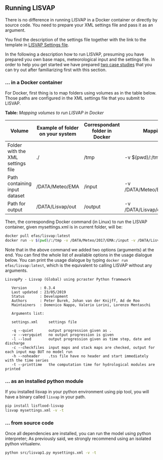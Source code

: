 ## Running LISVAP

There is no difference in running LISVAP in a Docker container or directly by source code. You need to prepare your XML settings file and pass it as an argument.

You find the description of the settings file together with the link to the template in [LISVAP Settings file](/lisflood-lisvap/3_2_LISVAP_settingsfile/).

In the following a description how to run LISVAP, presuming you have prepared you own base maps, meteorological input and the settings file. 
In order to help you get started we have prepared [two case studies](https://ec-jrc.github.io/lisflood-lisvap/6_LISVAP_tests/) that you can try out after familiarizing first with this section.


### ... in a Docker container

For Docker, first thing is to map folders using volumes as in the table below. Those paths are configured in the XML settings file that you submit to LISVAP.


   **Table:** *Mapping volumes to run LISVAP in Docker*
   

| Volume                            |  Example of folder on your system |  Correspondant folder in Docker | Mapping                        |
| --------------------------------- | --------------------------------- | ------------------------------- | ------------------------------ |
| Folder with the XML settings file | ./                                | /tmp                            | -v $(pwd)/:/tmp                |
| Path containing input dataset     | /DATA/Meteo/EMA                   | /input                          | -v /DATA/Meteo/EMA:/input      |
| Path for output                   | /DATA/Lisvap/out                  | /output                         | -v /DATA/Lisvap/out:/output    |

Then, the corresponding Docker command (in Linux) to run the LISVAP container, given mysettings.xml is in current folder, will be:

```bash
docker pull efas/lisvap:latest
docker run -v $(pwd)/:/tmp -v /DATA/Meteo/2017/EMA:/input -v /DATA/Lisvap/out:/output efas/lisvap:latest /tmp/mysettings.xml -v -t
```

Note that in the above command we added two options (arguments) at the end. You can find the whole list of available options in the usage dialogue below.
You can print the usage dialogue by typing `docker run efas/lisvap:latest`, which is the equivalent to calling LISVAP without any arguments.

 ```console
LisvapPy - Lisvap (Global) using pcraster Python framework

    Version      : 0.3.4
    Last updated : 23/05/2019
    Status       : Development
    Authors      : Peter Burek, Johan van der Knijff, Ad de Roo
    Maintainers  : Domenico Nappo, Valerio Lorini, Lorenzo Mentaschi

    Arguments list:

    settings.xml     settings file

    -q --quiet       output progression given as .
    -v --veryquiet   no output progression is given
    -l --loud        output progression given as time step, date and discharge
    -c --checkfiles  input maps and stack maps are checked, output for each input map BUT no model run
    -h --noheader    .tss file have no header and start immediately with the time series
    -t --printtime   the computation time for hydrological modules are printed

 ```

### ... as an installed python module

If you installed lisvap in your python environment using pip tool, you will have a binary called `lisvap` in your path.

```bash
pip install lisflood-lisvap
lisvap mysettings.xml -v -t
```

### ... from source code

Once all dependencies are installed, you can run the model using python interpreter; As previously said, we strongly recommend using an isolated python virtualenv.

```bash
python src/lisvap1.py mysettings.xml -v -t
```
